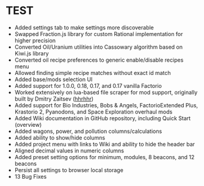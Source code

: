 # TEST

- Added settings tab to make settings more discoverable
- Swapped Fraction.js library for custom Rational implementation for higher precision
- Converted Oil/Uranium utilities into Cassowary algorithm based on Kiwi.js library
- Converted oil recipe preferences to generic enable/disable recipes menu
- Allowed finding simple recipe matches without exact id match
- Added base/mods selection UI
- Added support for 1.0.0, 0.18, 0.17, and 0.17 vanilla Factorio
- Worked extensively on lua-based file scraper for mod support, originally built by Dmitry Zaitsev ([hhrhhr](https://github.com/hhrhhr))
- Added support for Bio Industries, Bobs & Angels, FactorioExtended Plus, Krastorio 2, Pyanodons, and Space Exploration overhaul mods
- Added Wiki documentation in GitHub repository, including Quick Start (overview)
- Added wagons, power, and pollution columns/calculations
- Added ability to show/hide columns
- Added project menu with links to Wiki and ability to hide the header bar
- Aligned decimal values in numeric columns
- Added preset setting options for minimum, modules, 8 beacons, and 12 beacons
- Persist all settings to browser local storage
- 13 Bug Fixes

